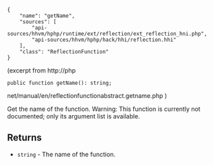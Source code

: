 ``` yamlmeta
{
    "name": "getName",
    "sources": [
        "api-sources/hhvm/hphp/runtime/ext/reflection/ext_reflection_hni.php",
        "api-sources/hhvm/hphp/hack/hhi/reflection.hhi"
    ],
    "class": "ReflectionFunction"
}
```




(excerpt from
http://php




``` Hack
public function getName(): string;
```




net/manual/en/reflectionfunctionabstract.getname.php )




Get the name of the function. Warning: This function is currently not
documented; only its argument list is available.




## Returns




+ ` string ` - The name of the function.
<!-- HHAPIDOC -->
